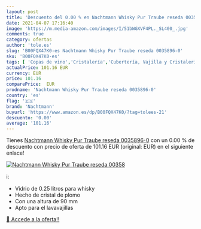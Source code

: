 ```yaml
---
layout: post
title: 'Descuento del 0.00 % en Nachtmann Whisky Pur Traube reseda 00358'
date: 2021-04-07 17:16:40
image: 'https://m.media-amazon.com/images/I/51bWGXVF4PL._SL400_.jpg'
comments: true
category: ofertas
author: 'tole.es'
slug: 'B00FQX47K0-es Nachtmann Whisky Pur Traube reseda 0035896-0'
sku: 'B00FQX47K0-es'
tags: [ 'Copas de vino','Cristalería','Cubertería, Vajilla y Cristalería','Hogar y cocina','nachtmann','whisky', ]
actualPrice: 101.16 EUR
currency: EUR
price: 101.16
comparePrice:  EUR
prodname: 'Nachtmann Whisky Pur Traube reseda 0035896-0'
country: 'es'
flag: '🇪🇸'
brand: 'Nachtmann'
buyurl: 'https://www.amazon.es/dp/B00FQX47K0/?tag=tolees-21'
descuento: '0.00'
average: '101.16'
---
```


Tienes [Nachtmann Whisky Pur Traube reseda 0035896-0](https://www.amazon.es/dp/B00FQX47K0/?tag=tolees-21) con un 0.00 % de descuento con precio de oferta de 101.16 EUR (original:  EUR) en el siguiente enlace!

[![Nachtmann Whisky Pur Traube reseda 00358](https://m.media-amazon.com/images/I/51bWGXVF4PL._SL400_.jpg)](https://www.amazon.es/dp/B00FQX47K0/?tag=tolees-21)

ℹ️:

- Vidrio de 0.25 litros para whisky
- Hecho de cristal de plomo
- Con una altura de 90 mm
- Apto para el lavavajillas

[🛒 Accede a la oferta!!](https://www.amazon.es/dp/B00FQX47K0/?tag=tolees-21)
